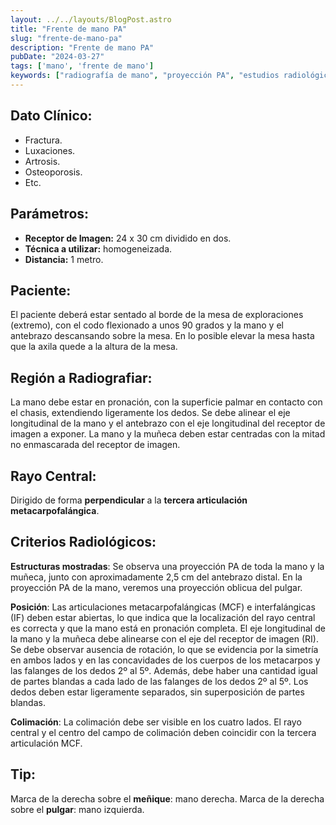 ```yaml
---
layout: ../../layouts/BlogPost.astro
title: "Frente de mano PA"
slug: "frente-de-mano-pa"
description: "Frente de mano PA"
pubDate: "2024-03-27"
tags: ['mano', 'frente de mano']
keywords: ["radiografía de mano", "proyección PA", "estudios radiológicos", "frente de mano"]
---
```


<h2 id="dato-cl-nico-">Dato Clínico:</h2>
<ul>
<li>Fractura.</li>
<li>Luxaciones.</li>
<li>Artrosis.</li>
<li>Osteoporosis.</li>
<li>Etc.</li>
</ul>
<h2 id="par-metros-">Parámetros:</h2>
<ul>
<li><strong>Receptor de Imagen:</strong> 24 x 30 cm dividido en dos.</li>
<li><strong>Técnica a utilizar:</strong> homogeneizada.</li>
<li><strong>Distancia:</strong> 1 metro.</li>
</ul>
<h2 id="paciente-">Paciente:</h2>
<p>El paciente deberá estar sentado al borde de la mesa de exploraciones (extremo), con el codo flexionado a unos 90 grados y la mano y el antebrazo descansando sobre la mesa. En lo posible elevar la mesa hasta que la axila quede a la altura de la mesa.</p>
<h2 id="regi-n-a-radiografiar-">Región a Radiografiar:</h2>
<p>La mano debe estar en pronación, con la superficie palmar en contacto con el chasis, extendiendo ligeramente los dedos. Se debe alinear el eje longitudinal de la mano y el antebrazo con el eje longitudinal del receptor de imagen a exponer. La mano y la muñeca deben estar centradas con la mitad no enmascarada del receptor de imagen.</p>
<h2 id="rayo-central-">Rayo Central:</h2>
<p>Dirigido de forma <strong>perpendicular</strong> a la <strong>tercera articulación metacarpofalángica</strong>.</p>
<h2 id="criterios-radiol-gicos-">Criterios Radiológicos:</h2>
<p><strong>Estructuras mostradas</strong>: Se observa una proyección PA de toda la mano y la muñeca, junto con aproximadamente 2,5 cm del antebrazo distal. En la proyección PA de la mano, veremos una proyección oblicua del pulgar.</p>
<p><strong>Posición</strong>: Las articulaciones metacarpofalángicas (MCF) e interfalángicas (IF) deben estar abiertas, lo que indica que la localización del rayo central es correcta y que la mano está en pronación completa. El eje longitudinal de la mano y la muñeca debe alinearse con el eje del receptor de imagen (RI). Se debe observar ausencia de rotación, lo que se evidencia por la simetría en ambos lados y en las concavidades de los cuerpos de los metacarpos y las falanges de los dedos 2º al 5º. Además, debe haber una cantidad igual de partes blandas a cada lado de las falanges de los dedos 2º al 5º. Los dedos deben estar ligeramente separados, sin superposición de partes blandas.</p>
<p><strong>Colimación</strong>: La colimación debe ser visible en los cuatro lados. El rayo central y el centro del campo de colimación deben coincidir con la tercera articulación MCF.</p>
<h2 id="tip-">Tip:</h2>
<p>Marca de la derecha sobre el <strong>meñique</strong>: mano derecha.
Marca de la derecha sobre el <strong>pulgar</strong>: mano izquierda.</p>